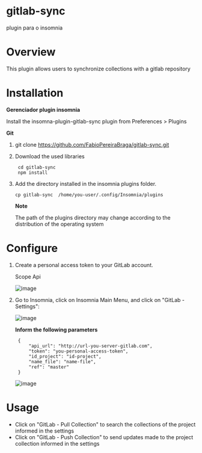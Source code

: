 # gitlab-sync
plugin para o insomnia

# Overview 

This plugin allows users to synchronize collections with a gitlab repository

# Installation

**Gerenciador plugin insomnia**

Install the insomna-plugin-gitlab-sync plugin from Preferences > Plugins

**Git**

1. git clone https://github.com/FabioPereiraBraga/gitlab-sync.git
2. Download the used libraries
    ```
     cd gitlab-sync
     npm install
    ```
3. Add the directory installed in the insomnia plugins folder.

   ```
   cp gitlab-sync  /home/you-user/.config/Insomnia/plugins
   ``` 
   **Note** 
   
   The path of the plugins directory may change according to the distribution of the operating system 

# Configure

1. Create a personal access token to your GitLab account.
   
   Scope Api
   
   ![image](https://user-images.githubusercontent.com/10922392/117333905-cd115480-ae6f-11eb-8b54-689252846e8b.png)

3. Go to Insomnia, click on Insomnia Main Menu, and click on "GitLab - Settings":
   
   ![image](https://user-images.githubusercontent.com/10922392/117334191-1366b380-ae70-11eb-8720-38c45fb9069f.png)

   **Inform the following parameters**

   ```
    {
        "api_url": "http://url-you-server-gitlab.com", 
        "token": "you-personal-access-token", 
        "id_project": "id-project", 
        "name_file": "name-file", 
        "ref": "master"
    }
   ```
   
   ![image](https://user-images.githubusercontent.com/10922392/117334413-5aed3f80-ae70-11eb-89ac-5c69998b24d4.png)

# Usage

* Click on "GitLab - Pull Collection" to search the collections of the project informed in the settings
* Click on "GitLab - Push Collection" 
to send updates made to the project collection informed in the settings


